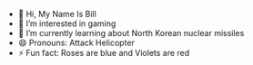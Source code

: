 - 👋 Hi, My Name Is Bill
- 👀 I’m interested in gaming
- 🌱 I’m currently learning about North Korean nuclear missiles
- 😄 Pronouns: Attack Helicopter 
- ⚡ Fun fact: Roses are blue and Violets are red 

<!---
Billsky14/Billsky14 is a ✨ special ✨ repository because its `README.md` (this file) appears on your GitHub profile.
You can click the Preview link to take a look at your changes.
--->
